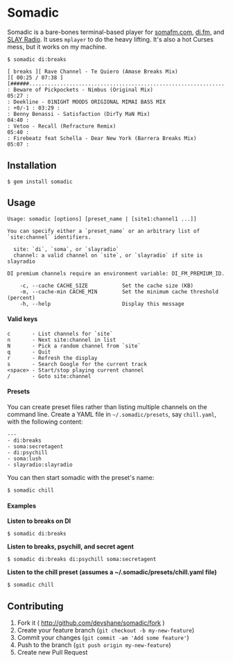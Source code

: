 # Somadic

Somadic is a bare-bones terminal-based player for [somafm.com](http://somafm.com), [di.fm](http://di.fm),
and [SLAY Radio](http://www.slayradio.org). It uses `mplayer` to do the heavy lifting. It's also a hot 
Curses mess, but it works on my machine.

```
$ somadic di:breaks

[ breaks ][ Rave Channel - Te Quiero (Amase Breaks Mix)                 ][ 00:25 / 07:38 ]
[######..................................................................................]
: Beware of Pickpockets - Nimbus (Original Mix)                                    05:27 :
: Deekline - 01NIGHT MOODS ORIGIONAL MIMAI BASS MIX                      : +0/-1 : 03:29 :
: Benny Benassi - Satisfaction (DirTy MaN Mix)                                     04:40 :
: Vetoo - Recall (Refracture Remix)                                                05:40 :
: Firebeatz feat Schella - Dear New York (Barrera Breaks Mix)                      05:07 :
```

## Installation

```
$ gem install somadic
```

## Usage

```
Usage: somadic [options] [preset_name | [site1:channel1 ...]]

You can specify either a `preset_name` or an arbitrary list of `site:channel` identifiers.

  site: `di`, `soma`, or `slayradio`
  channel: a valid channel on `site`, or `slayradio` if site is slayradio

DI premium channels require an environment variable: DI_FM_PREMIUM_ID.

    -c, --cache CACHE_SIZE           Set the cache size (KB)
    -m, --cache-min CACHE_MIN        Set the minimum cache threshold (percent)
    -h, --help                       Display this message
```

#### Valid keys

```
c       - List channels for `site`
n       - Next site:channel in list
N       - Pick a random channel from `site`
q       - Quit
r       - Refresh the display
s       - Search Google for the current track
<space> - Start/stop playing current channel
/       - Goto site:channel
```

#### Presets

You can create preset files rather than listing multiple channels on the command line. Create
a YAML file in `~/.somadic/presets`, say `chill.yaml`, with the following content:

```
---
- di:breaks
- soma:secretagent
- di:psychill
- soma:lush
- slayradio:slayradio
```

You can then start somadic with the preset's name:

```
$ somadic chill
```

#### Examples

**Listen to breaks on DI**
```
$ somadic di:breaks
```

**Listen to breaks, psychill, and secret agent**
```
$ somadic di:breaks di:psychill soma:secretagent
```

**Listen to the chill preset (assumes a ~/.somadic/presets/chill.yaml file)**
```
$ somadic chill
```

## Contributing

1. Fork it ( http://github.com/devshane/somadic/fork )
2. Create your feature branch (`git checkout -b my-new-feature`)
3. Commit your changes (`git commit -am 'Add some feature'`)
4. Push to the branch (`git push origin my-new-feature`)
5. Create new Pull Request
